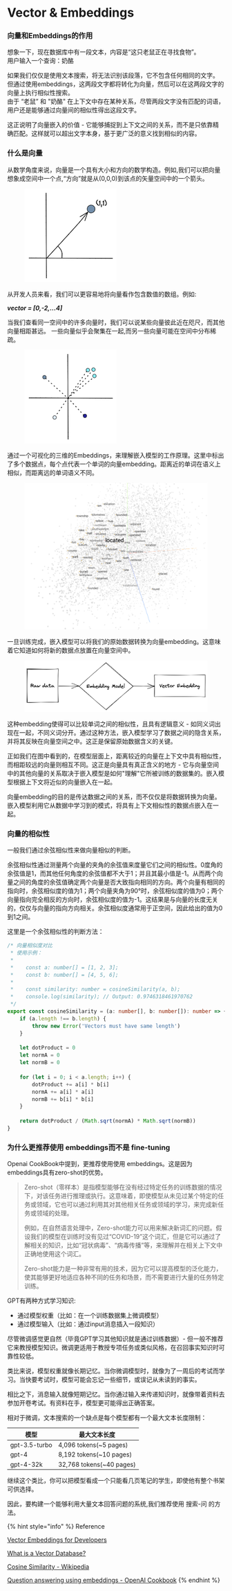 # Vector & Embeddings

### 向量和Embeddings的作用

想象一下，现在数据库中有一段文本，内容是“这只老鼠正在寻找食物”。\
用户输入一个查询：奶酪

如果我们仅仅是使用文本搜索，将无法识别该段落，它不包含任何相同的文字。\
但通过使用embeddings，这两段文字都将转化为向量，然后可以在这两段文字的向量上执行相似性搜索。\
由于 “老鼠” 和 "奶酪" 在上下文中存在某种关系，尽管两段文字没有匹配的词语，用户还是能够通过向量间的相似性得出这段文字。

这正说明了向量嵌入的价值 - 它能够捕捉到上下文之间的关系，而不是只依靠精确匹配。这样就可以超出文字本身，基于更广泛的意义找到相似的内容。





### 什么是向量

从数学角度来说，向量是一个具有大小和方向的数学构造。例如,我们可以把向量想象成空间中一个点,“方向”就是从(0,0,0)到该点的矢量空间中的一个箭头。

<figure><img src="../../.gitbook/assets/image (10).png" alt=""><figcaption></figcaption></figure>

从开发人员来看，我们可以更容易地将向量看作包含数值的数组。例如:

_**vector = \[0,-2,...4]**_



当我们查看同一空间中的许多向量时，我们可以说某些向量彼此近在咫尺，而其他向量相距甚远。 一些向量似乎会聚集在一起,而另一些向量可能在空间中分布稀疏。

<figure><img src="../../.gitbook/assets/image (6).png" alt=""><figcaption></figcaption></figure>



通过一个可视化的三维的Embeddings，来理解嵌入模型的工作原理。这里中标出了多个数据点，每个点代表一个单词的向量embedding。距离近的单词在语义上相似，而距离远的单词语义不同。

<figure><img src="../../.gitbook/assets/image (8).png" alt=""><figcaption></figcaption></figure>

一旦训练完成，嵌入模型可以将我们的原始数据转换为向量embedding。这意味着它知道如何将新的数据点放置在向量空间中。

<figure><img src="../../.gitbook/assets/image (9).png" alt=""><figcaption></figcaption></figure>

这种embedding使得可以比较单词之间的相似性，且具有逻辑意义 - 如同义词出现在一起，不同义词分开。通过这种方法，嵌入模型学习了数据之间的隐含关系，并将其反映在向量空间之中。这正是保留原始数据含义的关键。



正如我们在图中看到的，在模型层面上，距离较近的向量在上下文中具有相似性，而相距较远的向量则相互不同。这正是向量具有真正含义的地方 - 它与向量空间中的其他向量的关系取决于嵌入模型是如何"理解"它所被训练的数据集的。嵌入模型根据上下文将近似的向量嵌入在一起。

向量embedding的目的是传达数据之间的关系，而不仅仅是将数据转换为向量。嵌入模型利用它从数据中学习到的模式，将具有上下文相似性的数据点嵌入在一起。



### 向量的相似性

一般我们通过余弦相似性来做向量相似的判断。

余弦相似性通过测量两个向量的夹角的余弦值来度量它们之间的相似性。0度角的余弦值是1，而其他任何角度的余弦值都不大于1；并且其最小值是-1。从而两个向量之间的角度的余弦值确定两个向量是否大致指向相同的方向。两个向量有相同的指向时，余弦相似度的值为1；两个向量夹角为90°时，余弦相似度的值为0；两个向量指向完全相反的方向时，余弦相似度的值为-1。这结果是与向量的长度无关的，仅仅与向量的指向方向相关。余弦相似度通常用于正空间，因此给出的值为0到1之间。

这里是一个余弦相似性的判断方法：

```typescript
/* 向量相似度对比
 * 使用示例：
 *     
 *    const a: number[] = [1, 2, 3];
 *    const b: number[] = [4, 5, 6];
 *    
 *    const similarity: number = cosineSimilarity(a, b);
 *    console.log(similarity); // Output: 0.9746318461970762
 */
export const cosineSimilarity = (a: number[], b: number[]): number => {
    if (a.length !== b.length) {
        throw new Error('Vectors must have same length')
    }

    let dotProduct = 0
    let normA = 0
    let normB = 0

    for (let i = 0; i < a.length; i++) {
        dotProduct += a[i] * b[i]
        normA += a[i] * a[i]
        normB += b[i] * b[i]
    }

    return dotProduct / (Math.sqrt(normA) * Math.sqrt(normB))
}
```



### 为什么更推荐使用 embeddings而不是 fine-tuning

Openai CookBook中提到，更推荐使用使用 embeddings。这是因为embeddings具有zero-shot的优势。

> Zero-shot（零样本）是指模型能够在没有经过特定任务的训练数据的情况下，对该任务进行推理或执行。这意味着，即使模型从未见过某个特定的任务或领域，它也可以通过利用其对其他相关任务或领域的学习，来完成新任务或领域的处理。
>
> 例如，在自然语言处理中，Zero-shot能力可以用来解决新词汇的问题。假设我们的模型在训练时没有见过“COVID-19”这个词汇，但是它可以通过了解相关的知识，比如“冠状病毒”、“病毒传播”等，来理解并在相关上下文中正确地使用这个词汇。&#x20;
>
> Zero-shot能力是一种非常有用的技术，因为它可以提高模型的泛化能力，使其能够更好地适应各种不同的任务和场景，而不需要进行大量的任务特定训练。

GPT有两种方式学习知识:

* 通过模型权重（比如：在一个训练数据集上微调模型）
* 通过模型输入（比如：通过input消息插入一段知识）

尽管微调感觉更自然（毕竟GPT学习其他知识就是通过训练数据）- 但一般不推荐它来教授模型知识。微调更适用于教授专项任务或类似风格，在召回事实知识时可靠性较低。

类比来说，模型权重就像长期记忆。当你微调模型时，就像为了一周后的考试而学习。当快要考试时，模型可能会忘记一些细节，或误记从未读到的事实。

相比之下，消息输入就像短期记忆。当你通过输入来传递知识时，就像带着资料去参加开卷考试。有资料在手，模型更可能得出正确答案。

相对于微调，文本搜索的一个缺点是每个模型都有一个最大文本长度限制：

| 模型            | 最大文本长度                    |
| ------------- | ------------------------- |
| gpt-3.5-turbo | 4,096 tokens(\~5 pages)   |
| gpt-4         | 8,192 tokens(\~10 pages)  |
| gpt-4-32k     | 32,768 tokens(\~40 pages) |

继续这个类比，你可以把模型看成一个只能看几页笔记的学生，即使他有整个书架可供选择。

因此，要构建一个能够利用大量文本回答问题的系统,我们推荐使用 搜索-问 的方法。





{% hint style="info" %}
Reference

[Vector Embeddings for Developers](https://www.pinecone.io/learn/vector-embeddings-for-developers/)

[What is a Vector Database?](http://localhost:5000/s/aC0LjN8LnoW1EQtmZMbv/about-us/vision-mission-and-focus/vision)

[Cosine Similarity - Wikipedia](https://en.wikipedia.org/wiki/Cosine\_similarity)

[Question answering using embeddings - OpenAI Cookbook](https://github.com/openai/openai-cookbook/blob/main/examples/Question\_answering\_using\_embeddings.ipynb)
{% endhint %}

